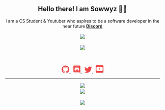 <h2 align="center">
    Hello there! I am <strong>Sowwyz</strong> 👋🏻
</h2>
<p align="center">
    I am a CS Student & Youtuber who aspires to be a software developer in the near future <strong> <a href="https://discord.com">Discord</a></strong>
<br>
<br>
<a href="https://github.com/Sowwyz">
        <img src="https://komarev.com/ghpvc/?username=Sowwyz&color=red" />
  </a> 
<br>
<br>
<a href="https://discord.com/users/394251966571872256">
        <img src="https://lanyard-profile-readme.vercel.app/api/394251966571872256?idleMessage=%22May%20The%20Code%20Be%20With%20you%22&borderRadius=25px" />
    </a>
</p>
&nbsp;
<p align="center">
    <a href="https://github.com/Sowwyz/">
        <img src="./assets/icons/other/github-solid.svg/" width="25px" />
    </a>
    &nbsp;
    <a href="https://discord.com/users/394251966571872256">
        <img src="./assets/icons/other/discord-solid.svg/" width="25px" />
    </a>
    &nbsp;
    <a href="https://www.youtube.com/channel/UC9_kma0SOd-oSe24gqpqqCA">
        <img src="./assets/icons/other/twitter-solid.svg/" width="25px" />
    </a>
    &nbsp;
    <a href="https://www.youtube.com/@sowwyz1337">
        <img src="./assets/icons/other/youtube-solid.svg/" width="25px" />
    </a>
    
</p>
<hr/>
<p align="center">
    <a href="https://github.com/Sowwyz/">
        <img src="https://github-readme-streak-stats.herokuapp.com?user=Sowwyz&hide_border=true&background=0D1117&currStreakLabel=FFFFFF&sideLabels=FFFFFF&currStreakNum=FFFFFF&dates=FFFFFF&sideNums=FFFFFF&fire=f04848&ring=f04848&stroke=FFFFFFFF)](https://git.io/streak-stats" />
  </a> 
<br>
  <a href="https://github.com/Sowwyz/">
       <img src="https://github-readme-stats.vercel.app/api?username=Sowwyz&show_icons=true&theme=gruvbox" />
  </a> 
<br>
<br>
<a href="https://github.com/Sowwyz/">
       <img src="https://github-readme-stats.vercel.app/api/top-langs/?username=Sowwyz&theme=gruvbox&langs_count=8&layout=compact" />
  </a> 
</p>


